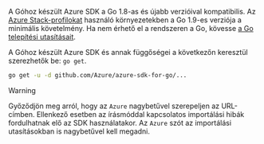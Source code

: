 A Góhoz készült Azure SDK a Go 1.8-as és újabb verzióival kompatibilis. Az [Azure Stack-profilokat](https://docs.microsoft.com/en-us/azure/azure-stack/azure-stack-version-profiles) használó környezetekben a Go 1.9-es verziója a minimális követelmény. Ha nem érhető el a rendszeren a Go, kövesse [a Go telepítési utasításait](https://golang.org/doc/install).

A Góhoz készült Azure SDK és annak függőségei a következőn keresztül szerezhetők be: `go get`.

```bash
go get -u -d github.com/Azure/azure-sdk-for-go/...
```

> [!WARNING]
> Győződjön meg arról, hogy az `Azure` nagybetűvel szerepeljen az URL-címben. Ellenkező esetben az írásmóddal kapcsolatos importálási hibák fordulhatnak elő az SDK használatakor. Az `Azure` szót az importálási utasításokban is nagybetűvel kell megadni.

